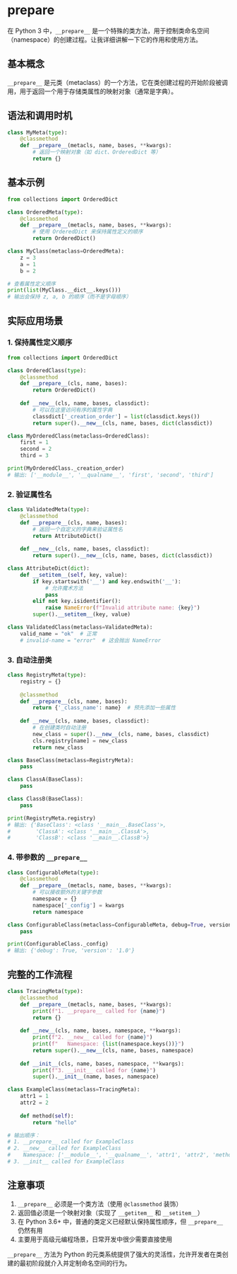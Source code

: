 # prepare
在 Python 3 中，`__prepare__` 是一个特殊的类方法，用于控制类命名空间（namespace）的创建过程。让我详细讲解一下它的作用和使用方法。

## 基本概念

`__prepare__` 是元类（metaclass）的一个方法，它在类创建过程的开始阶段被调用，用于返回一个用于存储类属性的映射对象（通常是字典）。

## 语法和调用时机

```python
class MyMeta(type):
    @classmethod
    def __prepare__(metacls, name, bases, **kwargs):
        # 返回一个映射对象（如 dict、OrderedDict 等）
        return {}
```

## 基本示例

```python
from collections import OrderedDict

class OrderedMeta(type):
    @classmethod
    def __prepare__(metacls, name, bases, **kwargs):
        # 使用 OrderedDict 来保持属性定义的顺序
        return OrderedDict()

class MyClass(metaclass=OrderedMeta):
    z = 3
    a = 1
    b = 2

# 查看属性定义顺序
print(list(MyClass.__dict__.keys()))
# 输出会保持 z, a, b 的顺序（而不是字母顺序）
```

## 实际应用场景

### 1. 保持属性定义顺序

```python
from collections import OrderedDict

class OrderedClass(type):
    @classmethod
    def __prepare__(cls, name, bases):
        return OrderedDict()
    
    def __new__(cls, name, bases, classdict):
        # 可以在这里访问有序的属性字典
        classdict['_creation_order'] = list(classdict.keys())
        return super().__new__(cls, name, bases, dict(classdict))

class MyOrderedClass(metaclass=OrderedClass):
    first = 1
    second = 2
    third = 3

print(MyOrderedClass._creation_order)
# 输出: ['__module__', '__qualname__', 'first', 'second', 'third']
```

### 2. 验证属性名

```python
class ValidatedMeta(type):
    @classmethod
    def __prepare__(cls, name, bases):
        # 返回一个自定义的字典来验证属性名
        return AttributeDict()
    
    def __new__(cls, name, bases, classdict):
        return super().__new__(cls, name, bases, dict(classdict))

class AttributeDict(dict):
    def __setitem__(self, key, value):
        if key.startswith('__') and key.endswith('__'):
            # 允许魔术方法
            pass
        elif not key.isidentifier():
            raise NameError(f"Invalid attribute name: {key}")
        super().__setitem__(key, value)

class ValidatedClass(metaclass=ValidatedMeta):
    valid_name = "ok"  # 正常
    # invalid-name = "error"  # 这会抛出 NameError
```

### 3. 自动注册类

```python
class RegistryMeta(type):
    registry = {}
    
    @classmethod
    def __prepare__(cls, name, bases):
        return {'_class_name': name}  # 预先添加一些属性
    
    def __new__(cls, name, bases, classdict):
        # 在创建类时自动注册
        new_class = super().__new__(cls, name, bases, classdict)
        cls.registry[name] = new_class
        return new_class

class BaseClass(metaclass=RegistryMeta):
    pass

class ClassA(BaseClass):
    pass

class ClassB(BaseClass):
    pass

print(RegistryMeta.registry)
# 输出: {'BaseClass': <class '__main__.BaseClass'>, 
#        'ClassA': <class '__main__.ClassA'>, 
#        'ClassB': <class '__main__.ClassB'>}
```

### 4. 带参数的 `__prepare__`

```python
class ConfigurableMeta(type):
    @classmethod
    def __prepare__(metacls, name, bases, **kwargs):
        # 可以接收额外的关键字参数
        namespace = {}
        namespace['_config'] = kwargs
        return namespace

class ConfigurableClass(metaclass=ConfigurableMeta, debug=True, version='1.0'):
    pass

print(ConfigurableClass._config)
# 输出: {'debug': True, 'version': '1.0'}
```

## 完整的工作流程

```python
class TracingMeta(type):
    @classmethod
    def __prepare__(metacls, name, bases, **kwargs):
        print(f"1. __prepare__ called for {name}")
        return {}
    
    def __new__(cls, name, bases, namespace, **kwargs):
        print(f"2. __new__ called for {name}")
        print(f"   Namespace: {list(namespace.keys())}")
        return super().__new__(cls, name, bases, namespace)
    
    def __init__(cls, name, bases, namespace, **kwargs):
        print(f"3. __init__ called for {name}")
        super().__init__(name, bases, namespace)

class ExampleClass(metaclass=TracingMeta):
    attr1 = 1
    attr2 = 2
    
    def method(self):
        return "hello"

# 输出顺序：
# 1. __prepare__ called for ExampleClass
# 2. __new__ called for ExampleClass
#    Namespace: ['__module__', '__qualname__', 'attr1', 'attr2', 'method']
# 3. __init__ called for ExampleClass
```

## 注意事项

1. `__prepare__` 必须是一个类方法（使用 `@classmethod` 装饰）
2. 返回值必须是一个映射对象（实现了 `__getitem__` 和 `__setitem__`）
3. 在 Python 3.6+ 中，普通的类定义已经默认保持属性顺序，但 `__prepare__` 仍然有用
4. 主要用于高级元编程场景，日常开发中很少需要直接使用

`__prepare__` 方法为 Python 的元类系统提供了强大的灵活性，允许开发者在类创建的最初阶段就介入并定制命名空间的行为。